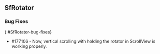 ## SfRotator

### Bug Fixes
{:#SfRotator-bug-fixes} 

* \#177106   -  Now, vertical scrolling with holding the rotator in ScrollView is working properly.
 